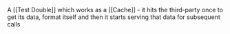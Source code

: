 A [[Test Double]] which works as a [[Cache]] - it hits the third-party once to get its data, format itself and then it starts serving that data for subsequent calls